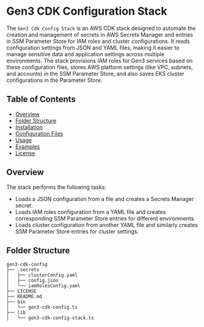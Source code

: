 # Gen3 CDK Configuration Stack

The `Gen3 Cdk Config Stack` is an AWS CDK stack designed to automate the creation and management of secrets in AWS Secrets Manager and entries in SSM Parameter Store for IAM roles and cluster configurations. It reads configuration settings from JSON and YAML files, making it easier to manage sensitive data and application settings across multiple environments. The stack provisions IAM roles for Gen3 services based on these configuration files, stores AWS platform settings (like VPC, subnets, and accounts) in the SSM Parameter Store, and also saves EKS cluster configurations in the Parameter Store.

## Table of Contents

- [Overview](#overview)
- [Folder Structure](#folder-structure)
- [Installation](#installation)
- [Configuration Files](#configuration-files)
- [Usage](#usage)
- [Examples](#examples)
- [License](#license)

## Overview

The stack performs the following tasks:
- Loads a JSON configuration from a file and creates a Secrets Manager secret.
- Loads IAM roles configuration from a YAML file and creates corresponding SSM Parameter Store entries for different environments.
- Loads cluster configuration from another YAML file and similarly creates SSM Parameter Store entries for cluster settings.

## Folder Structure

```
gen3-cdk-config
├── .secrets
│   ├── clusterConfig.yaml
│   ├── config.json
│   └── iamRolesConfig.yaml
├── LICENSE
├── README.md
├── bin
│   └── gen3-cdk-config.ts
├── lib
│   └── gen3-cdk-config-stack.ts

```